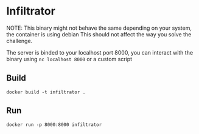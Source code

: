 # Infiltrator

NOTE: This binary might not behave the same depending on your system, the container is using debian
This should not affect the way you solve the challenge.

The server is binded to your localhost port 8000, you can interact with the binary using `nc localhost 8000` or a custom script

## Build
```
docker build -t infiltrator .
```

## Run
```
docker run -p 8000:8000 infiltrator
```


